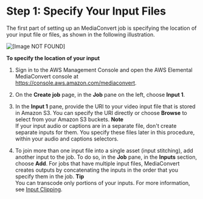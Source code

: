 # Step 1: Specify Your Input Files<a name="specify-input-settings"></a>

The first part of setting up an MediaConvert job is specifying the location of your input file or files, as shown in the following illustration\.

![\[Image NOT FOUND\]](http://docs.aws.amazon.com/mediaconvert/latest/ug/images/Job_input.png)

**To specify the location of your input**

1. Sign in to the AWS Management Console and open the AWS Elemental MediaConvert console at [https://console\.aws\.amazon\.com/mediaconvert](https://console.aws.amazon.com/mediaconvert)\.

1. On the **Create job** page, in the **Job** pane on the left, choose **Input 1**\.

1.  In the **Input 1** pane, provide the URI to your video input file that is stored in Amazon S3\. You can specify the URI directly or choose **Browse** to select from your Amazon S3 buckets\.
**Note**  
If your input audio or captions are in a separate file, don't create separate inputs for them\. You specify these files later in this procedure, within your audio and captions selectors\.

1. To join more than one input file into a single asset \(input stitching\), add another input to the job\. To do so, in the **Job** pane, in the **Inputs** section, choose **Add**\. For jobs that have multiple input files, MediaConvert creates outputs by concatenating the inputs in the order that you specify them in the job\.
**Tip**  
You can transcode only portions of your inputs\. For more information, see [Input Clipping](input-clipping-stitching.md)\.
